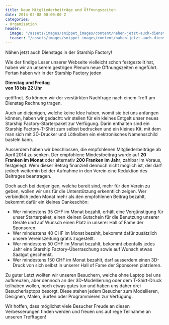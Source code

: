 ```yaml
---
title: Neue Mitgliederbeiträge und Öffnungszeiten
date: 2014-02-08 00:00:00 Z
categories:
- Organisation
header:
  image: "/assets/images/snippet_images/content/nahen-jetzt-auch-dienstags-in-der-starship-factory.jpeg"
  teaser: "/assets/images/snippet_images/content/nahen-jetzt-auch-dienstags-in-der-starship-factory.jpeg"
---
```


Nähen jetzt auch Dienstags in der Starship Factory!

Wie der findige Leser unserer Webseite vielleicht schon festgestellt hat, haben wir an unserem gestrigen Plenum neue Öffnungszeiten eingeführt. Fortan haben wir in der Starship Factory jeden

**Dienstag und Freitag  
von 18 bis 22 Uhr**

geöffnet. So können wir der verstärkten Nachfrage nach einem Treff am Dienstag Rechnung tragen.

Auch an diejenigen, welche keine Idee haben, womit sie bei uns anfangen können, haben wir gedacht: wir stellen für ein kleines Entgelt unser neues Starship Factory-Starterpaket zur Verfügung. Darin enthalten sind ein Starship Factory-T-Shirt zum selbst bedrucken und ein kleines Kit, mit dem man sich mit 3D-Drucker und Lötkolben ein elektronisches Namensschild basteln kann.

Ausserdem haben wir beschlossen, die empfohlenen Mitgliederbeiträge ab April 2014 zu senken. Der empfohlene Mindestbeitrag wurde auf **20 Franken im Monat** oder alternativ **200 Franken im Jahr**, zahlbar im Voraus, festgelegt. Wem dieser Betrag finanziell dennoch nicht möglich ist, der darf jedoch weiterhin bei der Aufnahme in den Verein eine Reduktion des Beitrages beantragen.

Doch auch bei denjenigen, welche bereit sind, mehr für den Verein zu geben, wollen wir uns für die Unterstützung erkenntlich zeigen. Wer verbindlich jeden Monat mehr als den empfohlenen Beitrag bezahlt, bekommt dafür ein kleines Dankeschön:

- Wer mindestens 35 CHF im Monat bezahlt, erhält eine Vergünstigung für unser Starterpaket, einen kleinen Gutschein für die Benutzung unserer Geräte und auf Wunsch einen Platz in unserer Hall of Fame der Sponsoren.
- Wer mindestens 40 CHF im Monat bezahlt, bekommt dafür zusätzlich unsere Vereinszeitung gratis zugestellt.
- Wer mindestens 50 CHF im Monat bezahlt, bekommt ebenfalls jedes Jahr eine Starship Factory-Überraschung sowie auf Wunsch etwas Saatgut geschenkt.
- Wer mindestens 150 CHF im Monat bezahlt, darf ausserdem einen 3D-Druck von sich selbst in unserer Hall of Fame der Sponsoren platzieren.

Zu guter Letzt wollten wir unseren Besuchern, welche ohne Laptop bei uns aufkreuzen, aber dennoch an der 3D-Modellierung oder dem T-Shirt-Druck teilhaben wollen, noch etwas gutes tun und haben uns daher drei Besucherlaptops besorgt. Diese stehen jedem Besucher zum Modellieren, Designen, Malen, Surfen oder Programmieren zur Verfügung.

Wir hoffen, dass möglichst viele Besucher Freude an diesen Verbesserungen finden werden und freuen uns auf rege Teilnahme an unseren Trefftagen!
